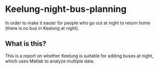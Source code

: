 # Keelung-night-bus-planning
 In order to make it easier for people who go out at night to return home (there is no bus in Keelung at night).

## What is this?
This is a report on whether Keelung is suitable for adding buses at night, which uses Matlab to analyze multiple data.

